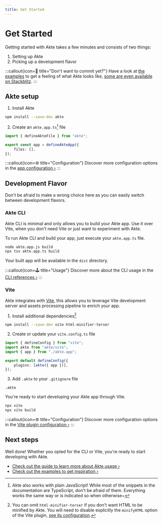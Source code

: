 ```yaml
---
title: Get Started
---
```


# Get Started

Getting started with Akte takes a few minutes and consists of two things:
1. Setting up Akte
2. Picking up a development flavor

:::callout{icon=🎠 title="Don't want to commit yet?"}
Have a look at [the examples](/examples) to get a feeling of what Akte looks like, [some are even available on Stackblitz](/examples#vite).
:::

## Akte setup

1. Install Akte

```bash
npm install --save-dev akte
```

2. Create an `akte.app.ts`[^1] file

```typescript
import { defineAkteFile } from "akte";

export const app = defineAkteApp({
	files: [],
});
```

:::callout{icon=⚙ title="Configuration"}
Discover more configuration options in the [app configuration ›](/api#defineakteapp)
:::

## Development Flavor

Don't be afraid to make a wrong choice here as you can easily switch between development flavors.

### Akte CLI

Akte CLI is minimal and only allows you to build your Akte app. Use it over Vite, when you don't need Vite or just want to experiment with Akte.

To run Akte CLI and build your app, just execute your `akte.app.ts` file.

```bash
node akte.app.js build
npx tsx akte.app.ts build
```

Your built app will be available in the `dist` directory.

:::callout{icon=🕹 title="Usage"}
Discover more about the CLI usage in the [CLI references ›](/api#cli)
:::

### Vite

Akte integrates with [Vite](https://vitejs.dev), this allows you to leverage Vite development server and assets processing pipeline to enrich your app.

1. Install additional dependencies[^2]

```bash
npm install --save-dev vite html-minifier-terser
```

2. Create or update your `vite.config.ts` file

```typescript
import { defineConfig } from "vite";
import akte from "akte/vite";
import { app } from "./akte.app";

export default defineConfig({
	plugins: [akte({ app })],
});
```

3. Add `.akte` to your `.gitignore` file

```ignore
.akte
```

You're ready to start developing your Akte app through Vite.

```bash
npx vite
npx vite build
```


:::callout{icon=⚙ title="Configuration"}
Discover more configuration options in the [Vite plugin configuration ›](/api#akte-plugin)
:::

## Next steps

Well done! Whether you opted for the CLI or Vite, you're ready to start developing with Akte.

- [Check out the guide to learn more about Akte usage ›](/guide)
- [Check out the examples to get inspiration ›](/examples)

[^1]: Akte also works with plain JavaScript! While most of the snippets in the documentation are TypeScript, don't be afraid of them. Everything works the same way or is indicated so when otherwise~
[^2]: You can omit `html-minifier-terser` if you don't want HTML to be minified by Akte. You will need to disable explicitly the `minifyHTML` option of the Vite plugin, [see its configuration](/api#akte-plugin).
